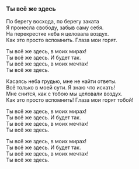 ### Ты всё же здесь  

По берегу восхода, по берегу заката  
Я пронесла свободу, забыв саму себя.  
На перекрестке неба я целовала воздух.  
Как это просто вспомнить. Глаза мои горят.  

Ты всё же здесь, в моих мирах!  
Ты всё же здесь. И будет так.  
Ты всё же здесь, в моих мечтах!  
Ты всё же здесь.  

Касаясь неба грудью, мне не найти ответы.  
Всё только в моей сути. Я знаю что искать!  
Мне снится, как с тобою мы целовали воздух.  
Как это просто вспомнить! Глаза мои горят тобой!  

Ты всё же здесь, в моих мирах!  
Ты всё же здесь. И будет так.  
Ты всё же здесь, в моих мечтах!  
Ты всё же здесь.  

Ты всё же здесь, в моих мирах!  
Ты всё же здесь. И будет так.  
Ты всё же здесь, в моих мечтах!  
Ты всё же здесь.  
